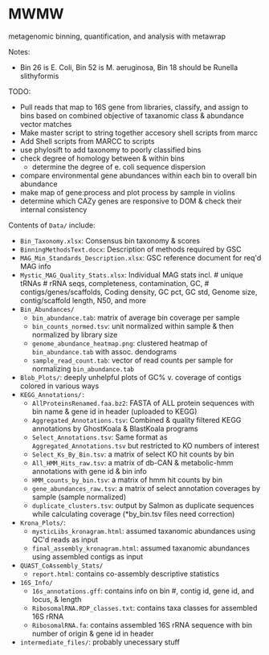 # MWMW
metagenomic binning, quantification, and analysis with metawrap

Notes:
 - Bin 26 is E. Coli, Bin 52 is M. aeruginosa, Bin 18 should be Runella slithyformis

TODO:
 - Pull reads that map to 16S gene from libraries, classify, and assign to bins 
   based on combined objective of taxanomic class & abundance vector matches
 - Make master script to string together accesory shell scripts from marcc
 - Add Shell scripts from MARCC to scripts
 - use phylosift to add taxonomy to poorly classified bins
 - check degree of homology between & within bins
	 - determine the degree of e. coli sequence dispersion
 - compare environmental gene abundances within each bin to overall bin abundance
 - make map of gene:process and plot process by sample in violins
 - determine which CAZy genes are responsive to DOM & check their internal consistency


Contents of `Data/` include:
  - `Bin_Taxonomy.xlsx`: Consensus bin taxonomy & scores 
  - `BinningMethodsText.docx`: Description of methods required by GSC 
  - `MAG_Min_Standards_Description.xlsx`: GSC reference document for req'd MAG info
  - `Mystic_MAG_Quality_Stats.xlsx`: Individual MAG stats incl. # unique tRNAs	# rRNA seqs, completeness, contamination, GC,  # contigs/genes/scaffolds, Coding density, GC pct, GC std, Genome size, contig/scaffold length, N50, and more
  - `Bin_Abundances/`
    - `bin_abundance.tab`: matrix of average bin coverage per sample
    - `bin_counts_normed.tsv`: unit normalized within sample & then normalized by library size 
    - `genome_abundance_heatmap.png`: clustered heatmap of `bin_abundance.tab` with assoc. dendograms
    - `sample_read_count.tab`: vector of read counts per sample for normalizing `bin_abundance.tab`
  - `Blob_Plots/`: deeply unhelpful plots of GC% v. coverage of contigs colored in various ways
  - `KEGG_Annotations/:`
    - `AllProteinsRenamed.faa.bz2`: FASTA of ALL protein sequences with bin name & gene id in header (uploaded to KEGG)
    - `Aggregated_Annotations.tsv`: Combined & quality filtered KEGG annotations by GhostKoala & BlastKoala programs
    - `Select_Annotations.tsv`: Same format as `Aggregated_Annotations.tsv` but restricted to KO numbers of interest
    - `Select_Ks_By_Bin.tsv`: a matrix of select KO hit counts by bin
    - `All_HMM_Hits_raw.tsv`: a matrix of db-CAN & metabolic-hmm annotations with gene id & bin info
    - `HMM_counts_by_bin.tsv`: a matrix of hmm hit counts by bin
    - `gene_abundances_raw.tsv`: a matrix of select annotation coverages by sample (sample normalized)
    - `duplicate_clusters.tsv`: output by Salmon as duplicate sequences while calculating coverage (*by_bin.tsv files need correction)
  - `Krona_Plots/`:
    - `mysticLibs_kronagram.html`: assumed taxanomic abundances using QC'd reads as input
    - `final_assembly_kronagram.html`: assumed taxanomic abundances using assembled contigs as input
  - `QUAST_CoAssembly_Stats/`
    - `report.html`: contains co-assembly descriptive statistics
  - `16S_Info/`
    - `16s_annotations.gff`: contains info on bin #, contig id, gene id, and locus, & length
    - `RibosomalRNA.RDP_classes.txt`: contains taxa classes for assembled 16S rRNA
    - `RibosomalRNA.fa`: contains assembled 16S rRNA sequence with bin number of origin & gene id in header
  - `intermediate_files/`: probably unecessary stuff
